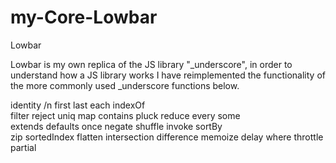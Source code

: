 # my-Core-Lowbar

Lowbar

Lowbar is my own replica of the JS library "_underscore", in order to understand how a JS library works I have reimplemented the functionality of the more commonly used _underscore functions below.

identity /n
first
last
each
indexOf     
filter
reject
uniq
map
contains
pluck
reduce
every
some        
extends
defaults
once
negate
shuffle
invoke
sortBy     
zip
sortedIndex 
flatten
intersection
difference
memoize
delay
where
throttle
partial
